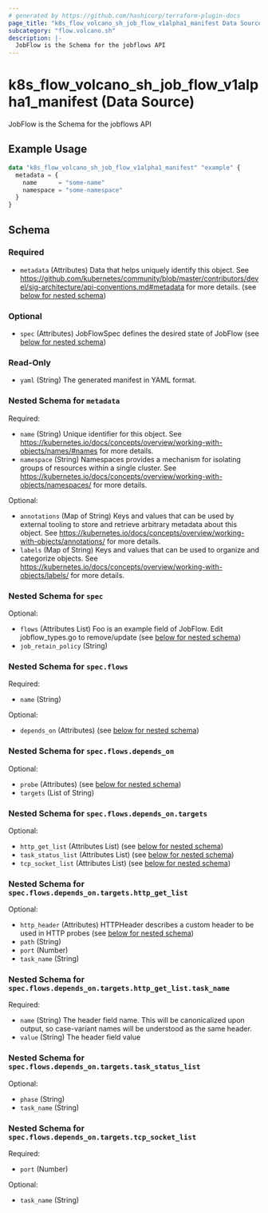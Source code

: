 ```yaml
---
# generated by https://github.com/hashicorp/terraform-plugin-docs
page_title: "k8s_flow_volcano_sh_job_flow_v1alpha1_manifest Data Source - terraform-provider-k8s"
subcategory: "flow.volcano.sh"
description: |-
  JobFlow is the Schema for the jobflows API
---
```


# k8s_flow_volcano_sh_job_flow_v1alpha1_manifest (Data Source)

JobFlow is the Schema for the jobflows API

## Example Usage

```terraform
data "k8s_flow_volcano_sh_job_flow_v1alpha1_manifest" "example" {
  metadata = {
    name      = "some-name"
    namespace = "some-namespace"
  }
}
```

<!-- schema generated by tfplugindocs -->
## Schema

### Required

- `metadata` (Attributes) Data that helps uniquely identify this object. See https://github.com/kubernetes/community/blob/master/contributors/devel/sig-architecture/api-conventions.md#metadata for more details. (see [below for nested schema](#nestedatt--metadata))

### Optional

- `spec` (Attributes) JobFlowSpec defines the desired state of JobFlow (see [below for nested schema](#nestedatt--spec))

### Read-Only

- `yaml` (String) The generated manifest in YAML format.

<a id="nestedatt--metadata"></a>
### Nested Schema for `metadata`

Required:

- `name` (String) Unique identifier for this object. See https://kubernetes.io/docs/concepts/overview/working-with-objects/names/#names for more details.
- `namespace` (String) Namespaces provides a mechanism for isolating groups of resources within a single cluster. See https://kubernetes.io/docs/concepts/overview/working-with-objects/namespaces/ for more details.

Optional:

- `annotations` (Map of String) Keys and values that can be used by external tooling to store and retrieve arbitrary metadata about this object. See https://kubernetes.io/docs/concepts/overview/working-with-objects/annotations/ for more details.
- `labels` (Map of String) Keys and values that can be used to organize and categorize objects. See https://kubernetes.io/docs/concepts/overview/working-with-objects/labels/ for more details.


<a id="nestedatt--spec"></a>
### Nested Schema for `spec`

Optional:

- `flows` (Attributes List) Foo is an example field of JobFlow. Edit jobflow_types.go to remove/update (see [below for nested schema](#nestedatt--spec--flows))
- `job_retain_policy` (String)

<a id="nestedatt--spec--flows"></a>
### Nested Schema for `spec.flows`

Required:

- `name` (String)

Optional:

- `depends_on` (Attributes) (see [below for nested schema](#nestedatt--spec--flows--depends_on))

<a id="nestedatt--spec--flows--depends_on"></a>
### Nested Schema for `spec.flows.depends_on`

Optional:

- `probe` (Attributes) (see [below for nested schema](#nestedatt--spec--flows--depends_on--probe))
- `targets` (List of String)

<a id="nestedatt--spec--flows--depends_on--probe"></a>
### Nested Schema for `spec.flows.depends_on.targets`

Optional:

- `http_get_list` (Attributes List) (see [below for nested schema](#nestedatt--spec--flows--depends_on--targets--http_get_list))
- `task_status_list` (Attributes List) (see [below for nested schema](#nestedatt--spec--flows--depends_on--targets--task_status_list))
- `tcp_socket_list` (Attributes List) (see [below for nested schema](#nestedatt--spec--flows--depends_on--targets--tcp_socket_list))

<a id="nestedatt--spec--flows--depends_on--targets--http_get_list"></a>
### Nested Schema for `spec.flows.depends_on.targets.http_get_list`

Optional:

- `http_header` (Attributes) HTTPHeader describes a custom header to be used in HTTP probes (see [below for nested schema](#nestedatt--spec--flows--depends_on--targets--http_get_list--http_header))
- `path` (String)
- `port` (Number)
- `task_name` (String)

<a id="nestedatt--spec--flows--depends_on--targets--http_get_list--http_header"></a>
### Nested Schema for `spec.flows.depends_on.targets.http_get_list.task_name`

Required:

- `name` (String) The header field name. This will be canonicalized upon output, so case-variant names will be understood as the same header.
- `value` (String) The header field value



<a id="nestedatt--spec--flows--depends_on--targets--task_status_list"></a>
### Nested Schema for `spec.flows.depends_on.targets.task_status_list`

Optional:

- `phase` (String)
- `task_name` (String)


<a id="nestedatt--spec--flows--depends_on--targets--tcp_socket_list"></a>
### Nested Schema for `spec.flows.depends_on.targets.tcp_socket_list`

Required:

- `port` (Number)

Optional:

- `task_name` (String)

